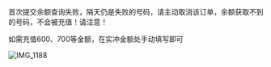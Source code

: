 首次提交余额查询失败，隔天仍是失败的号码，请主动取消该订单，余额获取不到的号码，不会被充值！请注意！

如需充值600、700等金额，在实冲金额处手动填写即可

![IMG_1188](https://github.com/user-attachments/assets/0128529e-50cb-4219-8d4c-c41e2278907f)

